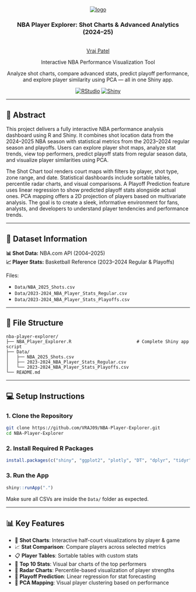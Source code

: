 <br />
<div align="center">
  <a href="https://github.com/VRAJ09/nba-player-explorer">
    <img src="https://nbcsports.brightspotcdn.com/dims4/default/45f2d3a/2147483647/strip/false/crop/2916x1640+0+0/resize/1486x836!/quality/90/?url=https%3A%2F%2Fnbc-sports-production-nbc-sports.s3.us-east-1.amazonaws.com%2Fbrightspot%2F44%2Fef%2F2dc745d9e60683818039ca029fdf%2Fap-101206125847-e1527112035702.jpg" alt="logo">
  </a>

<h3 align="center">NBA Player Explorer: Shot Charts & Advanced Analytics (2024–25)</h3>

  <p align="center">
     <br />
    <a href="https://github.com/VRAJ09">Vraj Patel</a>
  <p>
  <p align="center">
                  Interactive NBA Performance Visualization Tool
  </p>
   <p align="center">
      Analyze shot charts, compare advanced stats, predict playoff performance, and explore player similarity using PCA — all in one Shiny app.
  </p>
</div>

<div align="center">

[![RStudio](https://img.shields.io/badge/Built%20With-RStudio-75AADB?logo=rstudio)](https://posit.co)
[![Shiny](https://img.shields.io/badge/Interactive%20App-Shiny-1E9BB5?logo=R)](https://shiny.posit.co/)
<br>

</div>

---

## 🧠 Abstract
<p>
This project delivers a fully interactive NBA performance analysis dashboard using R and Shiny. It combines shot location data from the 2024–2025 NBA season with statistical metrics from the 2023–2024 regular season and playoffs. Users can explore player shot maps, analyze stat trends, view top performers, predict playoff stats from regular season data, and visualize player similarities using PCA.
</p>

<p>
The Shot Chart tool renders court maps with filters by player, shot type, zone range, and date. Statistical dashboards include sortable tables, percentile radar charts, and visual comparisons. A Playoff Prediction feature uses linear regression to show predicted playoff stats alongside actual ones. PCA mapping offers a 2D projection of players based on multivariate analysis. The goal is to create a sleek, informative environment for fans, analysts, and developers to understand player tendencies and performance trends.
</p>

---

## 📁 Dataset Information

**📊 Shot Data:** NBA.com API (2004–2025)  
**📈 Player Stats:** Basketball Reference (2023–2024 Regular & Playoffs)

Files:
- `Data/NBA_2025_Shots.csv`
- `Data/2023-2024_NBA_Player_Stats_Regular.csv`
- `Data/2023-2024_NBA_Player_Stats_Playoffs.csv`

---

## 📂 File Structure

```
nba-player-explorer/
├── NBA_Player_Explorer.R                         # Complete Shiny app script
├── Data/
│   ├── NBA_2025_Shots.csv
│   ├── 2023-2024_NBA_Player_Stats_Regular.csv
│   └── 2023-2024_NBA_Player_Stats_Playoffs.csv
└── README.md
```

---

## 💻 Setup Instructions

### 1. Clone the Repository
```bash
git clone https://github.com/VRAJ09/NBA-Player-Explorer.git
cd NBA-Player-Explorer
```

### 2. Install Required R Packages
```r
install.packages(c("shiny", "ggplot2", "plotly", "DT", "dplyr", "tidyr", "fmsb", "png", "grid", "ggimage"))
```

### 3. Run the App
```r
shiny::runApp(".")
```

Make sure all CSVs are inside the `Data/` folder as expected.

---

## 📊 Key Features

- 🏀 **Shot Charts**: Interactive half-court visualizations by player & game
- 📈 **Stat Comparison**: Compare players across selected metrics
- 📋 **Player Tables**: Sortable tables with custom stats
- 🌟 **Top 10 Stats**: Visual bar charts of the top performers
- 🧭 **Radar Charts**: Percentile-based visualization of player strengths
- 🔮 **Playoff Prediction**: Linear regression for stat forecasting
- 🔬 **PCA Mapping**: Visual player clustering based on performance
